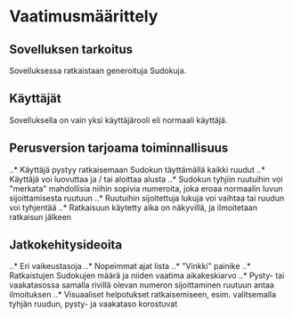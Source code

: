 
# Vaatimusmäärittely
## Sovelluksen tarkoitus
Sovelluksessa ratkaistaan generoituja Sudokuja.
## Käyttäjät
Sovelluksella on vain yksi käyttäjärooli eli normaali käyttäjä.
## Perusversion tarjoama toiminnallisuus
..* Käyttäjä pystyy ratkaisemaan Sudokun täyttämällä kaikki ruudut
..* Käyttäjä voi luovuttaa ja / tai aloittaa alusta
..* Sudokun tyhjiin ruutuihin voi "merkata" mahdollisia niihin sopivia numeroita, joka eroaa normaalin luvun sijoittamisesta ruutuun
..* Ruutuihin sijoitettuja lukuja voi vaihtaa tai ruudun voi tyhjentää
..* Ratkaisuun käytetty aika on näkyvillä, ja ilmoitetaan ratkaisun jälkeen
## Jatkokehitysideoita
..* Eri vaikeustasoja
..* Nopeimmat ajat lista
..* "Vinkki" painike
..* Ratkaistujen Sudokujen määrä ja niiden vaatima aikakeskiarvo
..* Pysty- tai vaakatasossa samalla rivillä olevan numeron sijoittaminen ruutuun antaa ilmoituksen
..* Visuaaliset helpotukset ratkaisemiseen, esim. valitsemalla tyhjän ruudun, pysty- ja vaakataso korostuvat


